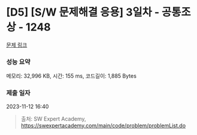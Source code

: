 # [D5] [S/W 문제해결 응용] 3일차 - 공통조상 - 1248 

[문제 링크](https://swexpertacademy.com/main/code/problem/problemDetail.do?contestProbId=AV15PTkqAPYCFAYD) 

### 성능 요약

메모리: 32,996 KB, 시간: 155 ms, 코드길이: 1,885 Bytes

### 제출 일자

2023-11-12 16:40



> 출처: SW Expert Academy, https://swexpertacademy.com/main/code/problem/problemList.do